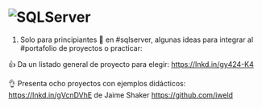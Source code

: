 # ![SQLServer](https://user-images.githubusercontent.com/82233779/213263225-0b9bea2a-883f-40db-82ae-6789f3960cec.png)

1. Solo para principiantes 🐣 en #sqlserver, algunas ideas para integrar al #portafolio de proyectos o practicar:

👍 Da un listado general de proyecto para elegir: https://lnkd.in/gy424-K4

👌 Presenta ocho proyectos con ejemplos didácticos: https://lnkd.in/gVcnDVhE de Jaime Shaker https://github.com/iweld







